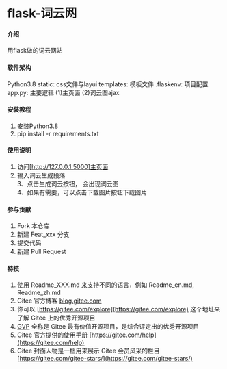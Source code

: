 # flask-词云网

#### 介绍
用flask做的词云网站

#### 软件架构
Python3.8
static: css文件与layui
templates: 模板文件
.flaskenv: 项目配置
app.py: 主要逻辑
        (1)主页面
        (2)词云图ajax


#### 安装教程

1.  安装Python3.8
2.  pip install -r requirements.txt

#### 使用说明

1. 访问[http://127.0.0.1:5000]主页面<br>
2. 输入词云生成段落<br>
3、点击生成词云按钮， 会出现词云图<br>
4、如果有需要，可以点击下载图片按钮下载图片<br>



#### 参与贡献

1.  Fork 本仓库<br>
2.  新建 Feat_xxx 分支<br>
3.  提交代码<br>
4.  新建 Pull Request


#### 特技

1.  使用 Readme\_XXX.md 来支持不同的语言，例如 Readme\_en.md, Readme\_zh.md
2.  Gitee 官方博客 [blog.gitee.com](https://blog.gitee.com)
3.  你可以 [https://gitee.com/explore](https://gitee.com/explore) 这个地址来了解 Gitee 上的优秀开源项目
4.  [GVP](https://gitee.com/gvp) 全称是 Gitee 最有价值开源项目，是综合评定出的优秀开源项目
5.  Gitee 官方提供的使用手册 [https://gitee.com/help](https://gitee.com/help)
6.  Gitee 封面人物是一档用来展示 Gitee 会员风采的栏目 [https://gitee.com/gitee-stars/](https://gitee.com/gitee-stars/)
